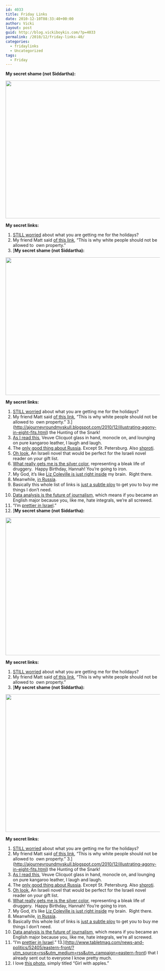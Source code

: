 ```yaml
---
id: 4033
title: Friday Links
date: 2010-12-10T08:33:40+00:00
author: Vicki
layout: post
guid: http://blog.vickiboykis.com/?p=4033
permalink: /2010/12/friday-links-40/
categories:
  - fridaylinks
  - Uncategorized
tags:
  - Friday
---
```

**My secret shame (not Siddartha):**

<p style="text-align: center;">
  <a href="http://blog.vickiboykis.com/wp-content/uploads/2010/12/Screen-shot-2010-12-10-at-8.10.21-AM.png"><img class="aligncenter size-full wp-image-4034" title="Screen shot 2010-12-10 at 8.10.21 AM" src="http://blog.vickiboykis.com/wp-content/uploads/2010/12/Screen-shot-2010-12-10-at-8.10.21-AM.png" alt="" width="709" height="449" /></a>
</p>

<p style="text-align: left;">
  <strong>My secret links:</strong>
</p>

  1. [STILL worried](http://design-milk.com/jerusalem-pendant-by-knockoutdesign/) about what you are getting me for the holidays?
  2. My friend Matt said [of this link](http://www.nytimes.com/2010/12/09/fashion/09bartenders.html?_r=3), &#8220;This is why white people should not be allowed to  own property.&#8221;
  3. [**My secret shame (not Siddartha):**

<p style="text-align: center;">
  <a href="http://blog.vickiboykis.com/wp-content/uploads/2010/12/Screen-shot-2010-12-10-at-8.10.21-AM.png"><img class="aligncenter size-full wp-image-4034" title="Screen shot 2010-12-10 at 8.10.21 AM" src="http://blog.vickiboykis.com/wp-content/uploads/2010/12/Screen-shot-2010-12-10-at-8.10.21-AM.png" alt="" width="709" height="449" /></a>
</p>

<p style="text-align: left;">
  <strong>My secret links:</strong>
</p>

  1. [STILL worried](http://design-milk.com/jerusalem-pendant-by-knockoutdesign/) about what you are getting me for the holidays?
  2. My friend Matt said [of this link](http://www.nytimes.com/2010/12/09/fashion/09bartenders.html?_r=3), &#8220;This is why white people should not be allowed to  own property.&#8221;
  3.](http://ajourneyroundmyskull.blogspot.com/2010/12/illustrating-agony-in-eight-fits.html) the Hunting of the Snark!
  4. [As I read this](http://www.reddit.com/r/Frugal/comments/eiynl/how_much_money_do_you_save_in_your_twenties/), Veuve Clicquot glass in hand, monocle on, and lounging on pure kangaroo leather, I laugh and laugh.
  5. The [only good thing about Russia](http://englishrussia.com/index.php/2010/12/09/google-with-russian-flavor/). Except St. Petersburg. Also [shproti](http://www.russianfoodmalta.com/sunshop/index.php?l=product_detail&p=75).
  6. [Oh look.](http://www.jpost.com/ArtsAndCulture/Books/Article.aspx?ID=197982&R=R1) An Israeli novel that would be perfect for the Israeli novel reader on your gift list.
  7. [What really gets me is the silver color](http://daddytypes.com/2010/12/04/i_even_made_a_film_about_ironing_once_and_this_is_depressing.php), representing a bleak life of druggery.  Happy Birthday, Hannah! You&#8217;re going to iron.
  8. My God, it&#8217;s like [Liz Coleville is just right inside](http://thehairpin.com/2010/12/be-prepared-for-hypothetical-horrific-things-by-always-thinking-about-them/) my brain.  Right there.
  9. Meanwhile, [in Russia](http://moscowdailyshot.blogspot.com/2010/12/hanukkah.html).
 10. Basically this whole list of links is j[ust a subtle ploy](http://design-milk.com/helvetica-hanger/?utm_source=feedburner&utm_campaign=Feed%3A+design-milk+%28Design+Milk%29) to get you to buy me things I don&#8217;t need.
 11. [Data analysis is the future of journalism](http://flowingdata.com/2010/12/08/data-analysis-is-the-future-of-journalism/), which means if you became an English major because you, like me, hate integrals, we&#8217;re all screwed.
 12. &#8220;I&#8217;m [prettier in Israel](http://emilylhauserinmyhead.wordpress.com/2010/12/08/dont-know-the-steps-cant-hear-the-music/).&#8221;
 13. [**My secret shame (not Siddartha):**

<p style="text-align: center;">
  <a href="http://blog.vickiboykis.com/wp-content/uploads/2010/12/Screen-shot-2010-12-10-at-8.10.21-AM.png"><img class="aligncenter size-full wp-image-4034" title="Screen shot 2010-12-10 at 8.10.21 AM" src="http://blog.vickiboykis.com/wp-content/uploads/2010/12/Screen-shot-2010-12-10-at-8.10.21-AM.png" alt="" width="709" height="449" /></a>
</p>

<p style="text-align: left;">
  <strong>My secret links:</strong>
</p>

  1. [STILL worried](http://design-milk.com/jerusalem-pendant-by-knockoutdesign/) about what you are getting me for the holidays?
  2. My friend Matt said [of this link](http://www.nytimes.com/2010/12/09/fashion/09bartenders.html?_r=3), &#8220;This is why white people should not be allowed to  own property.&#8221;
  3. [**My secret shame (not Siddartha):**

<p style="text-align: center;">
  <a href="http://blog.vickiboykis.com/wp-content/uploads/2010/12/Screen-shot-2010-12-10-at-8.10.21-AM.png"><img class="aligncenter size-full wp-image-4034" title="Screen shot 2010-12-10 at 8.10.21 AM" src="http://blog.vickiboykis.com/wp-content/uploads/2010/12/Screen-shot-2010-12-10-at-8.10.21-AM.png" alt="" width="709" height="449" /></a>
</p>

<p style="text-align: left;">
  <strong>My secret links:</strong>
</p>

  1. [STILL worried](http://design-milk.com/jerusalem-pendant-by-knockoutdesign/) about what you are getting me for the holidays?
  2. My friend Matt said [of this link](http://www.nytimes.com/2010/12/09/fashion/09bartenders.html?_r=3), &#8220;This is why white people should not be allowed to  own property.&#8221;
  3.](http://ajourneyroundmyskull.blogspot.com/2010/12/illustrating-agony-in-eight-fits.html) the Hunting of the Snark!
  4. [As I read this](http://www.reddit.com/r/Frugal/comments/eiynl/how_much_money_do_you_save_in_your_twenties/), Veuve Clicquot glass in hand, monocle on, and lounging on pure kangaroo leather, I laugh and laugh.
  5. The [only good thing about Russia](http://englishrussia.com/index.php/2010/12/09/google-with-russian-flavor/). Except St. Petersburg. Also [shproti](http://www.russianfoodmalta.com/sunshop/index.php?l=product_detail&p=75).
  6. [Oh look.](http://www.jpost.com/ArtsAndCulture/Books/Article.aspx?ID=197982&R=R1) An Israeli novel that would be perfect for the Israeli novel reader on your gift list.
  7. [What really gets me is the silver color](http://daddytypes.com/2010/12/04/i_even_made_a_film_about_ironing_once_and_this_is_depressing.php), representing a bleak life of druggery.  Happy Birthday, Hannah! You&#8217;re going to iron.
  8. My God, it&#8217;s like [Liz Coleville is just right inside](http://thehairpin.com/2010/12/be-prepared-for-hypothetical-horrific-things-by-always-thinking-about-them/) my brain.  Right there.
  9. Meanwhile, [in Russia](http://moscowdailyshot.blogspot.com/2010/12/hanukkah.html).
 10. Basically this whole list of links is j[ust a subtle ploy](http://design-milk.com/helvetica-hanger/?utm_source=feedburner&utm_campaign=Feed%3A+design-milk+%28Design+Milk%29) to get you to buy me things I don&#8217;t need.
 11. [Data analysis is the future of journalism](http://flowingdata.com/2010/12/08/data-analysis-is-the-future-of-journalism/), which means if you became an English major because you, like me, hate integrals, we&#8217;re all screwed.
 12. &#8220;I&#8217;m [prettier in Israel](http://emilylhauserinmyhead.wordpress.com/2010/12/08/dont-know-the-steps-cant-hear-the-music/).&#8221;
 13.](http://www.tabletmag.com/news-and-politics/52405/eastern-front/?utm_source=rss&utm_medium=rss&utm_campaign=eastern-front) that I already sent out to everyone I know pretty much.
 14. I love [this photo](http://community.livejournal.com/ru_foto/45678339.html), simply titled &#8220;Girl with apples.&#8221;